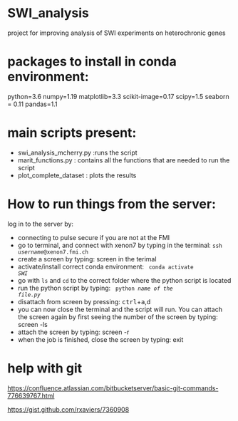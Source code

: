 # SWI_analysis
project for improving analysis of SWI experiments on heterochronic genes

# packages to install in conda environment:
python=3.6
numpy=1.19
matplotlib=3.3
scikit-image=0.17
scipy=1.5 
seaborn = 0.11
pandas=1.1

# main scripts present:
- swi_analysis_mcherry.py :runs the script
- marit_functions.py  : contains all the functions that are needed to run the script
- plot_complete_dataset : plots the results

# How to run things from the server:
log in to the server by:
- connecting to pulse secure if you are not at the FMI
- go to terminal, and connect with xenon7 by typing in the terminal: <code>ssh <i>username</i>@xenon7.fmi.ch</code>
- create a screen by typing: screen in the terimal
- activate/install correct conda environment: <code> conda activate <i>SWI</i> </code>
- go with <code>ls</code> and <code>cd</code> to the correct folder where the python script is located
- run the python script by typing: <code> python <i>name of the file.py</i></code>
- disattach from screen by pressing: <kbd>ctrl</kbd>+<kbd>a</kbd>,d
- you can now close the terminal and the script will run. You can attach the screen again by first seeing the number of the screen by typing: screen -ls
- attach the screen by typing: screen -r <number>
- when the job is finished, close the screen by typing: exit
  
# help with git
https://confluence.atlassian.com/bitbucketserver/basic-git-commands-776639767.html

https://gist.github.com/rxaviers/7360908
